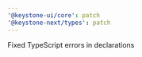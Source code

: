 ```yaml
---
'@keystone-ui/core': patch
'@keystone-next/types': patch
---
```


Fixed TypeScript errors in declarations
